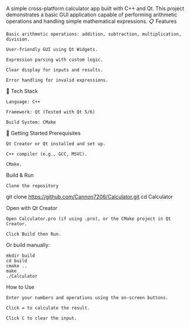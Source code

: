 A simple cross-platform calculator app built with C++ and Qt. This project demonstrates a basic GUI application capable of performing arithmetic operations and handling simple mathematical expressions.
📋 Features

    Basic arithmetic operations: addition, subtraction, multiplication, division.

    User-friendly GUI using Qt Widgets.

    Expression parsing with custom logic.

    Clear display for inputs and results.

    Error handling for invalid expressions.

🧰 Tech Stack

    Language: C++

    Framework: Qt (Tested with Qt 5/6)

    Build System: CMake

🚀 Getting Started
Prerequisites

    Qt Creator or Qt installed and set up.

    C++ compiler (e.g., GCC, MSVC).

    CMake.

Build & Run

    Clone the repository

git clone https://github.com/Cannon7206/Calculator.git
cd Calculator

Open with Qt Creator

    Open Calculator.pro (if using .pro), or the CMake project in Qt Creator.

    Click Build then Run.

Or build manually:

    mkdir build
    cd build
    cmake ..
    make
    ./Calculator

How to Use

    Enter your numbers and operations using the on-screen buttons.

    Click = to calculate the result.

    Click C to clear the input.
